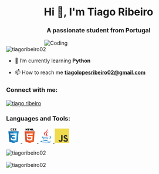 <h1 align="center">Hi 👋, I'm Tiago Ribeiro</h1>
<h3 align="center">A passionate student from Portugal</h3>
<img  align="right" width="400" src="https://chools.in/wp-content/uploads/6.gif" alt="Coding" />

<p align="left"> <img src="https://komarev.com/ghpvc/?username=tiagoribeiro02&label=Profile%20views&color=0e75b6&style=flat" alt="tiagoribeiro02" /> </p>

- 🌱 I’m currently learning **Python**

- 📫 How to reach me **tiagolopesribeiro02@gmail.com**

<h3 align="left">Connect with me:</h3>
<p align="left">
<a href="https://codepen.io/tiago ribeiro" target="blank"><img align="center" src="https://raw.githubusercontent.com/rahuldkjain/github-profile-readme-generator/master/src/images/icons/Social/codepen.svg" alt="tiago ribeiro" height="30" width="40" /></a>
</p>

<h3 align="left">Languages and Tools:</h3>
<p align="left"> <a href="https://www.w3schools.com/css/" target="_blank" rel="noreferrer"> <img src="https://raw.githubusercontent.com/devicons/devicon/master/icons/css3/css3-original-wordmark.svg" alt="css3" width="40" height="40"/> </a> <a href="https://www.w3.org/html/" target="_blank" rel="noreferrer"> <img src="https://raw.githubusercontent.com/devicons/devicon/master/icons/html5/html5-original-wordmark.svg" alt="html5" width="40" height="40"/> </a> <a href="https://www.java.com" target="_blank" rel="noreferrer"> <img src="https://raw.githubusercontent.com/devicons/devicon/master/icons/java/java-original.svg" alt="java" width="40" height="40"/> </a> <a href="https://developer.mozilla.org/en-US/docs/Web/JavaScript" target="_blank" rel="noreferrer"> <img src="https://raw.githubusercontent.com/devicons/devicon/master/icons/javascript/javascript-original.svg" alt="javascript" width="40" height="40"/> </a> </p>

<p><img align="center" src="https://github-readme-stats.vercel.app/api/top-langs?username=tiagoribeiro02&show_icons=true&locale=en&layout=compact" alt="tiagoribeiro02" /></p>

<p><img align="center" src="https://github-readme-streak-stats.herokuapp.com/?user=tiagoribeiro02&" alt="tiagoribeiro02" /></p>

